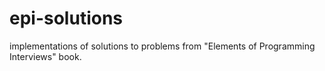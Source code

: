 # epi-solutions
implementations of solutions to problems from "Elements of Programming Interviews" book.
